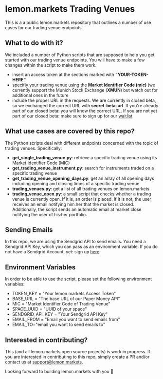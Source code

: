 # lemon.markets Trading Venues

This is a a public lemon.markets repository that outlines a number of use cases for our trading venue endpoints. 

## What to do with it?

We included a number of Python scripts that are supposed to help you get started with our trading venue endpoints. 
You will have to make a few changes within the script to make them work. 
- insert an access token at the sections marked with **"YOUR-TOKEN-HERE"**
- specifiy your trading venue using the **Market Identifier Code (mic)** (we currently support the Munich Stock Exchange (**XMUN**) but watch out for additional ones in the future
- include the proper URL in the requests. We are currently in closed beta, so we exchanged the correct URL with **secret-beta-url**. If you're already part of our closed beta: you will know the correct URL. If you are not yet part of our closed beta: make sure to sign up for our [waitlist](https://www.lemon.markets/waitlist)

## What use cases are covered by this repo?
The Python scripts deal with different endpoints concerned with the topic of trading venues. Specifically:
- **get_single_trading_venue.py**: retrieve a specific trading venue using its Market Identifier Code (MIC)
- **get_trading_venue_instrument.py**: search for instruments traded on a specific trading venue
- **get_trading_venue_opening_days.py**: get an array of all opening days including opening and closing times of a specific trading venue
- **trading_venues.py**: get a list of all trading venues on lemon.markets
- **trading_venue_open.py**: a small script that checks whether a trading venue is currently open. If it is, an order is placed. If it is not, the user receives an email notifying him:her that the market is closed. Additionally, the script sends an automatic email at market close notifying the user of his:her portfolio.

## Sending Emails
In this repo, we are using the Sendgrid API to send emails. You need a Sendgrid API Key, which you can pass as an environment variable. If you do not have a Sendgrid Account, yet: sign up [here](https://sendgrid.com/)

## Environment Variables
In order to be able to use the script, please set the following environment variables:
- TOKEN_KEY = "Your lemon.markets Access Token"
- BASE_URL = "The base URL of our Paper Money API"
- MIC = "Market Identifier Code of Trading Venue"
- SPACE_UUID = "UUID of your space"
- SENDGRID_API_KEY = "Your Sendgrid API Key"
- EMAIL_FROM = "Email you want to send emails from"
- EMAIL_TO="email you want to send emails to"

## Interested in contributing?

This (and all lemon.markets open source projects) is work in progress. If you are interested in contributing to this repo, simply create a PR and/or contact us at [support@lemon.markets](mailto:support@lemon.markets). 

Looking forward to building lemon.markets with you 🍋

